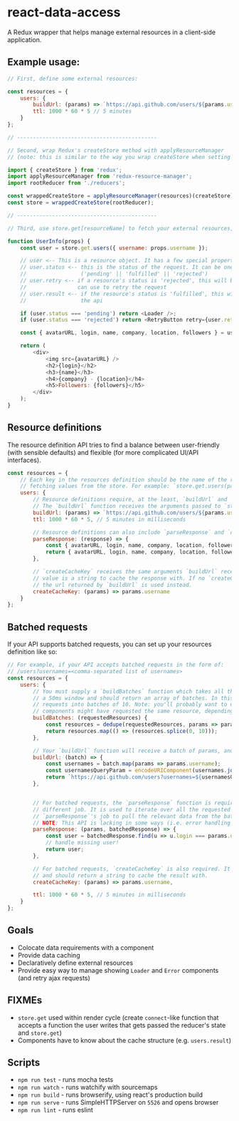 # react-data-access
A Redux wrapper that helps manage external resources in a client-side application.

## Example usage:

```js
// First, define some external resources:

const resources = {
    users: {
        buildUrl: (params) => `https://api.github.com/users/${params.username}`,
        ttl: 1000 * 60 * 5 // 5 minutes
    }
};

// --------------------------------------------

// Second, wrap Redux's createStore method with applyResourceManager
// (note: this is similar to the way you wrap createStore when setting up Redux middleware):

import { createStore } from 'redux';
import applyResourceManager from 'redux-resource-manager';
import rootReducer from './reducers';

const wrappedCreateStore = applyResourceManager(resources)(createStore);
const store = wrappedCreateStore(rootReducer);

// --------------------------------------------

// Third, use store.get[resourceName] to fetch your external resources, for example:

function UserInfo(props) {
    const user = store.get.users({ username: props.username });

    // user <-- This is a resource object. It has a few special properties:
    // user.status <-- this is the status of the request. It can be one of these three values:
    //                 ('pending' || 'fulfilled' || 'rejected')
    // user.retry <-- if a resource's status is 'rejected', this will be a function that a component
    //                can use to retry the request
    // user.result <-- if the resource's status is 'fulfilled', this will be the value returned from
    //                 the api

    if (user.status === 'pending') return <Loader />;
    if (user.status === 'rejected') return <RetryButton retry={user.retry} />;

    const { avatarURL, login, name, company, location, followers } = user.result;

    return (
        <div>
            <img src={avatarURL} />
            <h2>{login}</h2>
            <h3>{name}</h3>
            <h4>{company} - {location}</h4>
            <h5>Followers: {followers}</h5>
        </div>
    );
}
```

## Resource definitions

The resource definition API tries to find a balance between user-friendly (with sensible defaults) and flexible (for more complicated UI/API interfaces).

```js
const resources = {
    // Each key in the resources definition should be the name of the resource and is used when
    // fetching values from the store. For example: `store.get.users(params)`.
    users: {
        // Resource definitions require, at the least, `buildUrl` and `ttl` fields.
        // The `buildUrl` function receives the arguments passed to `store.get.users()`.
        buildUrl: (params) => `https://api.github.com/users/${params.username}`,
        ttl: 1000 * 60 * 5, // 5 minutes in milliseconds

        // Resource definitions can also include `parseResponse` and `createCacheKey` functions:
        parseResponse: (response) => {
            const { avatarURL, login, name, company, location, followers } = response;
            return { avatarURL, login, name, company, location, followers };
        },

        // `createCacheKey` receives the same arguments `buildUrl` receives. The expected return
        // value is a string to cache the response with. If no `createCacheKey` function is supplied
        // the url returned by `buildUrl` is used instead.
        createCacheKey: (params) => params.username
    }
};
```

## Batched requests

If your API supports batched requests, you can set up your resources definition like so:

```js
// For example, if your API accepts batched requests in the form of:
// /users?usernames=<comma-separated list of usernames>
const resources = {
    users: {
        // You must supply a `buildBatches` function which takes all the requested resources within
        // a 50ms window and should return an array of batches. In this example, we just cut up the
        // requests into batches of 10. Note: you'll probably want to dedupe the list as multiple
        // components might have requested the same resource, depending on the complexity of your app.
        buildBatches: (requestedResources) {
            const resources = dedupe(requestedResources, params => params.username);
            return resources.map(() => (resources.splice(0, 10)));
        },

        // Your `buildUrl` function will receive a batch of params, and it must return a url.
        buildUrl: (batch) => {
            const usernames = batch.map(params => params.username);
            const usernamesQueryParam = encodeURIComponent(usernames.join(','));
            return `https://api.github.com/users?usernames=${usernamesQueryParam}`;
        },


        // For batched requests, the `parseResponse` function is required and has a slightly
        // different job. It is used to iterate over all the requested params in a batch. It is
        // `parseResponse`'s job to pull the relevant data from the batched response for the params.
        // NOTE: This API is lacking in some ways (i.e. error handling in batches, pulling out relevant data from // the batched response can be inefficient) and will most likely change. Use at your own risk!
        parseResponse: (params, batchedResponse) => {
            const user = batchedResponse.find(u => u.login === params.username);
            // handle missing user!
            return user;
        },

        // For batched requests, `createCacheKey` is also required. It receives a requested params object
        // and should return a string to cache the result with.
        createCacheKey: (params) => params.username,

        ttl: 1000 * 60 * 5, // 5 minutes in milliseconds
    }
};
```

## Goals

* Colocate data requirements with a component
* Provide data caching
* Declaratively define external resources
* Provide easy way to manage showing `Loader` and `Error` components (and retry ajax requests)

## FIXMEs

* `store.get` used within render cycle (create `connect`-like function that accepts a function the user writes that gets passed the reducer's state and `store.get`)
* Components have to know about the cache structure (e.g. `users.result`)

## Scripts

* `npm run test` - runs mocha tests
* `npm run watch` - runs watchify with sourcemaps
* `npm run build` - runs browserify, using react's production build
* `npm run serve` - runs SimpleHTTPServer on `5526` and opens browser
* `npm run lint` - runs eslint

